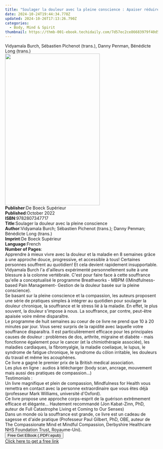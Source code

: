 ```yaml
---
title: "Soulager la douleur avec la pleine conscience : Apaiser réduire le stress et restaurer le bien-être - Programme Breathworks - MBPM | Free Book"
date: 2024-10-24T19:44:34.778Z
updated: 2024-10-26T17:13:26.790Z
categories:
  - Body, Mind & Spirit
thumbnail: https://thmb-001-ebook.techidaily.com/7d57ec2ce86683979f40d55016ce893ea0a88da7af8b6ceccc100e02d3428def.jpg
---
```

<main id="book-container">
  <div class="flex flex-col">
    <div class="book-brief flex-1 py-6 px-4 sm:p-6 md:py-10 md:px-8">
      <!-- brief-->
      <div class="book-brief-main">
        Vidyamala Burch, Sébastien Pichenot (trans.), Danny Penman, Bénédicte
        Long (trans.)
      </div>
    </div>
    <div
      class="book-meta-info flex-1 grid gap-4 col-start-1 col-end-3 row-start-1 sm:mb-6 sm:grid-cols-4 lg:gap-6 lg:col-start-2 lg:row-end-6 lg:row-span-6 lg:mb-0"
    >
      <div
        class="book-meta-info-left place-content-center mt-4 p-4 text-sm leading-6 col-start-2 col-span-2 dark:text-slate-400"
      >
        <img
          class="w-full h-500 object-cover rounded-lg sm:h-255 sm:col-span-2 lg:col-span-full"
          src="https://img-001-ebook.techidaily.com/04c20323dfe966ae9ca386b12e0520846fb14e1481eab56d2ffac64c17ef4d96.jpg"
          alt=""
          width="312"
          height="500"
        />
      </div>
      <div
        class="book-meta-info-right mt-2 col-start-1 row-start-2 col-span-3 self-center"
      >
        <!-- meta data  -->
        <div class="flex flex-col px-4 md:px-8">
          <div class="flex-1">
            <strong>Publisher</strong>:<span class="px-2"
              >De Boeck Supérieur</span
            >
          </div>
          <div class="flex-1">
            <strong>Published</strong>:<span class="px-2">October 2022</span>
          </div>
          <div class="flex-1">
            <strong>ISBN</strong>:<span class="px-2">9782807347717</span>
          </div>
          <div class="flex-1">
            <strong>Title</strong>:<span class="px-2"
              >Soulager la douleur avec la pleine conscience</span
            >
          </div>
          <div class="flex-1">
            <strong>Author</strong>:<span class="px-2"
              >Vidyamala Burch; Sébastien Pichenot (trans.); Danny Penman;
              Bénédicte Long (trans.)</span
            >
          </div>
          <div class="flex-1">
            <strong>Imprint</strong>:<span class="px-2"
              >De Boeck Supérieur</span
            >
          </div>
          <div class="flex-1">
            <strong>Language</strong>:<span class="px-2">French</span>
          </div>
          <div class="flex-1">
            <strong>Number of Pages</strong>:<span class="px-2"></span>
          </div>
        </div>
      </div>
    </div>
    <div class="book-description flex-1 py-6 px-4 sm:p-6 md:py-10 md:px-8">
      <div class="book-description-main">
        <div accordion-content="" id="description">
          Apprendre à mieux vivre avec la douleur et la maladie en 8 semaines
          grâce à une approche douce, progressive, et accessible à tous!
          Certaines personnes souffrent au quotidien! Et cela devient rapidement
          insupportable. Vidyamala Burch l'a d'ailleurs expérimenté
          personnellement suite à une blessure à la colonne vertébrale. C'est
          pour faire face à cette souffrance qu'elle a conceptualisé le
          programme Breathworks - MBPM ((Mindfulness-based Pain Management-
          Gestion de la douleur basée sur la pleine conscience). <br />Se basant
          sur la pleine conscience et la compassion, les auteurs proposent une
          série de pratiques simples à intégrer au quotidien pour soulager la
          douleur chronique, la souffrance et le stress lié à la maladie. En
          effet, le plus souvent, la douleur s'impose à nous. La souffrance, par
          contre, peut-être apaisée voire même disparaître. <br />Le programme
          de huit semaines au coeur de ce livre ne prend que 10 à 20 minutes par
          jour. Vous serez surpris de la rapidité avec laquelle votre souffrance
          disparaîtra. Il est particulièrement efficace pour les principales
          causes de douleur : problèmes de dos, arthrite, migraine et diabète -
          mais fonctionne également pour le cancer (et la chimiothérapie
          associée), les maladies cardiaques, la fibromyalgie, la maladie
          coeliaque, le lupus, le syndrome de fatigue chronique, le syndrome du
          côlon irritable, les douleurs du travail et même les acouphènes.
          <br />Ce livre a gagné le premier prix de la British medical
          association. <br />Les plus en ligne : audios à télécharger (body
          scan, ancrage, mouvement mais aussi des pratiques de compassion...)<br />Testimonials
          : <br />Un livre magnifique et plein de compassion, Mindfulness for
          Health vous remettra en contact avec la personne extraordinaire que
          vous êtes déjà (professeur Mark Williams, université d'Oxford).<br />Ce
          livre propose une approche corps-esprit de la guérison extrêmement
          efficace et élégante... Hautement recommandé (Jon Kabat-Zinn, PhD,
          auteur de Full Catastrophe Living et Coming to Our Senses)<br />Dans
          un monde où la souffrance est grande, ce livre est un cadeau de
          sagesse et d'aide pratique (Professeur Paul Gilbert, PhD, OBE, auteur
          de The Compassionate Mind et Mindful Compassion, Derbyshire Healthcare
          NHS Foundation Trust, Royaume-Uni).
        </div>
        <div class="accordion-fader"></div>
      </div>
    </div>
    <div class="book-excerpts flex-1 py-6 px-4 sm:p-6 md:py-10 md:px-8"></div>
    <div
      class="book-about-author flex-1 py-6 px-4 sm:p-6 md:py-10 md:px-8"
    ></div>
    <div class="book-free-get flex-1 py-6 px-4 sm:p-6 md:py-10 md:px-8">
      <button
        id="btn-free-get"
        class="bg-blue-500 hover:bg-blue-700 text-white font-bold py-2 px-4 rounded"
      >
        Free Get EBook (.PDF/.epub)
      </button>
      <div id="countdown-display" class="px-2 text-lg mt-2"></div>
      <a
        id="free-link"
        class="hidden bg-blue-500 hover:bg-blue-700 text-white font-bold py-2 px-4 rounded"
        href="https://www.ebooks.com/en-us/book/210683359/soulager-la-douleur-avec-la-pleine-conscience-apaiser-r-duire-le-stress-et-restaurer-le-bien-tre-programme-breathworks-mbpm/vidyamala-burch/"
        target="_blank"
        >Click here to get a free link</a
      >
    </div>
    <script>
      let countdownTime = 0;
      let countdownInterval = null;
      document
        .getElementById('btn-free-get')
        .addEventListener('click', startCountdown);
      function startCountdown() {
        countdownTime = new Date().getTime() + 60000 * 3;
        countdownInterval = setInterval(updateCountdown, 1000);
        document.getElementById('btn-free-get').disabled = true;
        document
          .getElementById('btn-free-get')
          .classList.add('bg-gray-500', 'cursor-not-allowed');
      }
      function updateCountdown() {
        let currentTime = new Date().getTime();
        let timeLeft = countdownTime - currentTime;
        let secondsLeft = Math.floor(timeLeft / 1000);
        document.getElementById('countdown-display').innerHTML =
          `Remaining time: ${secondsLeft} seconds.`;
        if (secondsLeft <= 0) {
          clearInterval(countdownInterval);
          document.getElementById('btn-free-get').classList.add('hidden');
          document.getElementById('free-link').classList.remove('hidden');
          document.getElementById('countdown-display').innerHTML = '';
        }
      }
    </script>
  </div>
</main>

<ins class="adsbygoogle"
      style="display:block"
      data-ad-client="ca-pub-7571918770474297"
      data-ad-slot="8358498916"
      data-ad-format="auto"
      data-full-width-responsive="true"></ins>
    